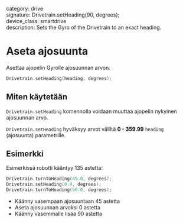category: drive  
signature: Drivetrain.setHeading(90, degrees);  
device_class: smartdrive  
description: Sets the Gyro of the Drivetrain to an exact heading.  

# Aseta ajosuunta

Asettaa ajopelin Gyrolle ajosuunnan arvon.

```cpp
Drivetrain.setHeading(heading, degrees);
```

## Miten käytetään

`Drivetrain.setHeading` komennolla voidaan muuttaa ajopelin nykyinen ajosuunnan arvo. 

`Drivetrain.setHeading` hyväksyy arvot väliltä **0 - 359.99** `heading` (ajosuunta) parametrille.

## Esimerkki 

Esimerkissä robotti kääntyy 135 astetta:

```cpp
Drivetrain.turnToHeading(45.0, degrees);
Drivetrain.setHeading(0.0, degrees);
Drivetrain.turnToHeading(90.0, degrees);
```
- Käänny vasempaan ajosuuntaan 45 astetta
- Aseta ajosuunnan arvoksi 0 astetta
- Käänny vasemmalle lisää 90 astetta

<advanced>
</advanced>
